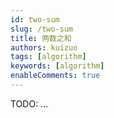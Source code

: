 ```yaml
---
id: two-sum
slug: /two-sum
title: 两数之和
authors: kuizuo
tags: [algorithm]
keywords: [algorithm]
enableComments: true
---
```


TODO: ...
